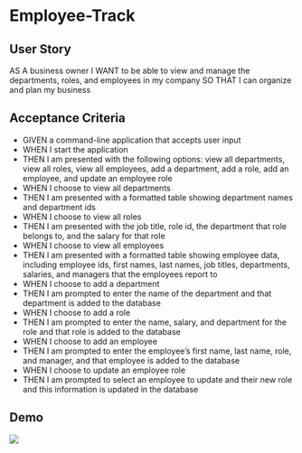 # Employee-Track

## User Story
AS A business owner
I WANT to be able to view and manage the departments, roles, and employees in my company
SO THAT I can organize and plan my business

## Acceptance Criteria
-   GIVEN a command-line application that accepts user input
-   WHEN I start the application
-   THEN I am presented with the following options: view all departments, view all roles, view all employees, add a department, add a role, add 
    an employee, and update an employee role
-   WHEN I choose to view all departments
-   THEN I am presented with a formatted table showing department names and department ids
-   WHEN I choose to view all roles
-   THEN I am presented with the job title, role id, the department that role belongs to, and the salary for that role
-   WHEN I choose to view all employees
-   THEN I am presented with a formatted table showing employee data, including employee ids, first names, last names, job titles, departments, 
    salaries, and managers that the employees report to
-   WHEN I choose to add a department
-   THEN I am prompted to enter the name of the department and that department is added to the database
-   WHEN I choose to add a role
-   THEN I am prompted to enter the name, salary, and department for the role and that role is added to the database
-   WHEN I choose to add an employee
-   THEN I am prompted to enter the employee’s first name, last name, role, and manager, and that employee is added to the database
-   WHEN I choose to update an employee role
-   THEN I am prompted to select an employee to update and their new role and this information is updated in the database

## Demo 

![](img/demoemployee.gif)